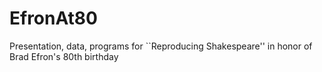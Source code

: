 # EfronAt80
Presentation, data, programs for ``Reproducing Shakespeare'' in honor of Brad Efron's 80th birthday
